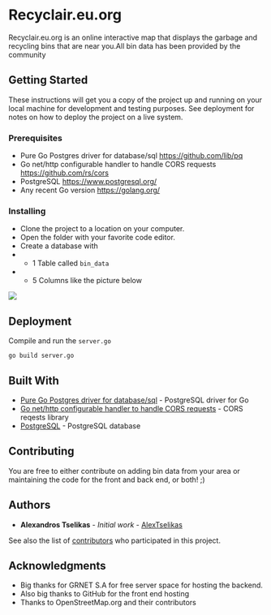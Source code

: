 # Recyclair.eu.org

Recyclair.eu.org is an online interactive map that displays the garbage and recycling bins that are near you.All bin data has been provided by the community

## Getting Started

These instructions will get you a copy of the project up and running on your local machine for development and testing purposes. See deployment for notes on how to deploy the project on a live system.

### Prerequisites
- Pure Go Postgres driver for database/sql https://github.com/lib/pq
- Go net/http configurable handler to handle CORS requests https://github.com/rs/cors
- PostgreSQL https://www.postgresql.org/
- Any recent Go version  https://golang.org/


### Installing
- Clone the project to a location on your computer.
- Open the folder with your favorite code editor.
- Create a database with
- - 1 Table called ```bin_data```
- - 5 Columns like the picture below

<img  src="https://i.imgur.com/AEQQZOp.png">

## Deployment

Compile and run the ```server.go``` 
```
go build server.go
```

## Built With
* [Pure Go Postgres driver for database/sql](https://github.com/lib/pq) - PostgreSQL driver for Go
* [Go net/http configurable handler to handle CORS requests](https://github.com/rs/cors) - CORS reqests library
* [PostgreSQL](https://www.postgresql.org/) - PostgreSQL database

## Contributing
You are free to either contribute on adding bin data from your area or maintaining the code for the front and back end, or both! ;)
 
## Authors

* **Alexandros Tselikas** - *Initial work* - [AlexTselikas](https://github.com/AlexTselikas)

See also the list of [contributors](https://github.com/recyclerapp/recyclair/contributors) who participated in this project.

## Acknowledgments

* Big thanks for GRNET S.A for free server space for hosting the backend.
* Also big thanks to GitHub for the front end hosting
* Thanks to OpenStreetMap.org and their contributors
